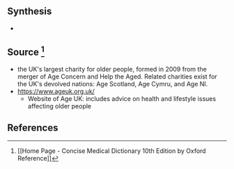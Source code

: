 ## Synthesis
- 
## Source [^1]
- the UK's largest charity for older people, formed in 2009 from the merger of Age Concern and Help the Aged. Related charities exist for the UK's devolved nations: Age Scotland, Age Cymru, and Age NI.
- https://www.ageuk.org.uk/
	- Website of Age UK: includes advice on health and lifestyle issues affecting older people
## References

[^1]: [[Home Page - Concise Medical Dictionary 10th Edition by Oxford Reference]]